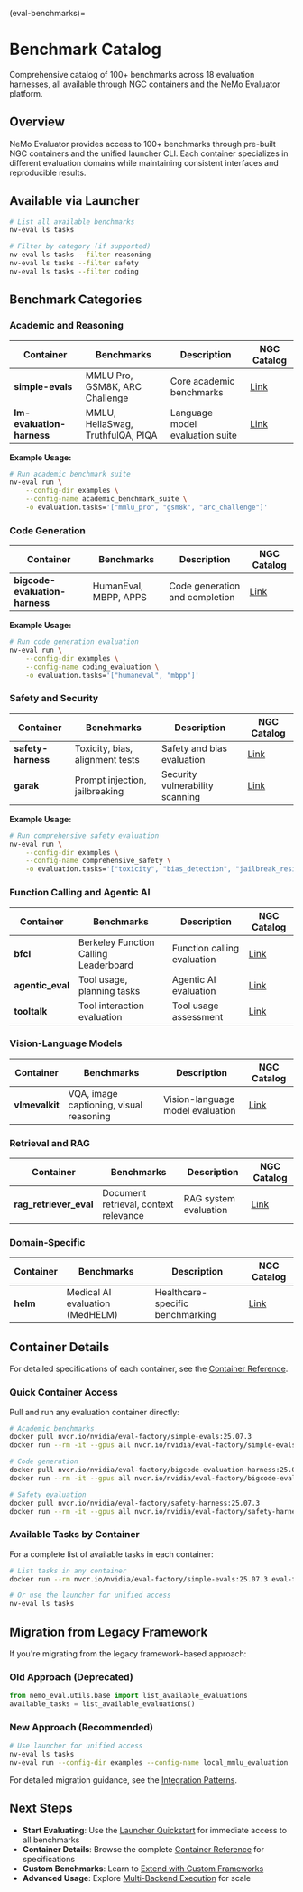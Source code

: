 (eval-benchmarks)=

# Benchmark Catalog

Comprehensive catalog of 100+ benchmarks across 18 evaluation harnesses, all available through NGC containers and the NeMo Evaluator platform.


## Overview

NeMo Evaluator provides access to 100+ benchmarks through pre-built NGC containers and the unified launcher CLI. Each container specializes in different evaluation domains while maintaining consistent interfaces and reproducible results.

## Available via Launcher

```bash
# List all available benchmarks
nv-eval ls tasks

# Filter by category (if supported)
nv-eval ls tasks --filter reasoning
nv-eval ls tasks --filter safety
nv-eval ls tasks --filter coding
```

## Benchmark Categories

###  **Academic and Reasoning**
| Container | Benchmarks | Description | NGC Catalog |
|-----------|------------|-------------|-------------|
| **simple-evals** | MMLU Pro, GSM8K, ARC Challenge | Core academic benchmarks | [Link](https://catalog.ngc.nvidia.com/orgs/nvidia/teams/eval-factory/containers/simple-evals) |
| **lm-evaluation-harness** | MMLU, HellaSwag, TruthfulQA, PIQA | Language model evaluation suite | [Link](https://catalog.ngc.nvidia.com/orgs/nvidia/teams/eval-factory/containers/lm-evaluation-harness) |

**Example Usage:**
```bash
# Run academic benchmark suite
nv-eval run \
    --config-dir examples \
    --config-name academic_benchmark_suite \
    -o evaluation.tasks='["mmlu_pro", "gsm8k", "arc_challenge"]'
```

###  **Code Generation**  
| Container | Benchmarks | Description | NGC Catalog |
|-----------|------------|-------------|-------------|
| **bigcode-evaluation-harness** | HumanEval, MBPP, APPS | Code generation and completion | [Link](https://catalog.ngc.nvidia.com/orgs/nvidia/teams/eval-factory/containers/bigcode-evaluation-harness) |

**Example Usage:**
```bash
# Run code generation evaluation
nv-eval run \
    --config-dir examples \
    --config-name coding_evaluation \
    -o evaluation.tasks='["humaneval", "mbpp"]'
```

###  **Safety and Security**
| Container | Benchmarks | Description | NGC Catalog |
|-----------|------------|-------------|-------------|
| **safety-harness** | Toxicity, bias, alignment tests | Safety and bias evaluation | [Link](https://catalog.ngc.nvidia.com/orgs/nvidia/teams/eval-factory/containers/safety-harness) |
| **garak** | Prompt injection, jailbreaking | Security vulnerability scanning | [Link](https://catalog.ngc.nvidia.com/orgs/nvidia/teams/eval-factory/containers/garak) |

**Example Usage:**
```bash
# Run comprehensive safety evaluation
nv-eval run \
    --config-dir examples \
    --config-name comprehensive_safety \
    -o evaluation.tasks='["toxicity", "bias_detection", "jailbreak_resistance"]'
```

###  **Function Calling and Agentic AI**
| Container | Benchmarks | Description | NGC Catalog |
|-----------|------------|-------------|-------------|
| **bfcl** | Berkeley Function Calling Leaderboard | Function calling evaluation | [Link](https://catalog.ngc.nvidia.com/teams/eval-factory/containers/bfcl) |
| **agentic_eval** | Tool usage, planning tasks | Agentic AI evaluation | [Link](https://catalog.ngc.nvidia.com/orgs/nvidia/teams/eval-factory/containers/agentic_eval) |
| **tooltalk** | Tool interaction evaluation | Tool usage assessment | [Link](https://catalog.ngc.nvidia.com/orgs/nvidia/teams/eval-factory/containers/tooltalk) |

###  **Vision-Language Models**
| Container | Benchmarks | Description | NGC Catalog |
|-----------|------------|-------------|-------------|
| **vlmevalkit** | VQA, image captioning, visual reasoning | Vision-language model evaluation | [Link](https://catalog.ngc.nvidia.com/orgs/nvidia/teams/eval-factory/containers/vlmevalkit) |

###  **Retrieval and RAG**
| Container | Benchmarks | Description | NGC Catalog |
|-----------|------------|-------------|-------------|
| **rag_retriever_eval** | Document retrieval, context relevance | RAG system evaluation | [Link](https://catalog.ngc.nvidia.com/orgs/nvidia/teams/eval-factory/containers/rag_retriever_eval) |

###  **Domain-Specific**
| Container | Benchmarks | Description | NGC Catalog |
|-----------|------------|-------------|-------------|
| **helm** | Medical AI evaluation (MedHELM) | Healthcare-specific benchmarking | [Link](https://catalog.ngc.nvidia.com/orgs/nvidia/teams/eval-factory/containers/helm) |

## Container Details

For detailed specifications of each container, see the [Container Reference](../libraries/nemo-evaluator/containers/index.md).

### Quick Container Access

Pull and run any evaluation container directly:

```bash
# Academic benchmarks
docker pull nvcr.io/nvidia/eval-factory/simple-evals:25.07.3
docker run --rm -it --gpus all nvcr.io/nvidia/eval-factory/simple-evals:25.07.3

# Code generation
docker pull nvcr.io/nvidia/eval-factory/bigcode-evaluation-harness:25.07.3
docker run --rm -it --gpus all nvcr.io/nvidia/eval-factory/bigcode-evaluation-harness:25.07.3

# Safety evaluation
docker pull nvcr.io/nvidia/eval-factory/safety-harness:25.07.3
docker run --rm -it --gpus all nvcr.io/nvidia/eval-factory/safety-harness:25.07.3
```

### Available Tasks by Container

For a complete list of available tasks in each container:

```bash
# List tasks in any container
docker run --rm nvcr.io/nvidia/eval-factory/simple-evals:25.07.3 eval-factory ls

# Or use the launcher for unified access
nv-eval ls tasks
```

## Migration from Legacy Framework

If you're migrating from the legacy framework-based approach:

### **Old Approach** (Deprecated)
```python
from nemo_eval.utils.base import list_available_evaluations
available_tasks = list_available_evaluations()
```

### **New Approach** (Recommended)
```bash
# Use launcher for unified access
nv-eval ls tasks
nv-eval run --config-dir examples --config-name local_mmlu_evaluation
```

For detailed migration guidance, see the [Integration Patterns](../get-started/integration-patterns.md).

## Next Steps

- **Start Evaluating**: Use the [Launcher Quickstart](../libraries/nemo-evaluator-launcher/quickstart.md) for immediate access to all benchmarks
- **Container Details**: Browse the complete [Container Reference](../libraries/nemo-evaluator/containers/index.md) for specifications
- **Custom Benchmarks**: Learn to [Extend with Custom Frameworks](../libraries/nemo-evaluator/extending/framework_definition_file.md)
- **Advanced Usage**: Explore [Multi-Backend Execution](../libraries/nemo-evaluator-launcher/executors/index) for scale
